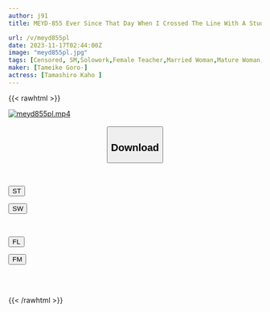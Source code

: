 ```yaml
---
author: j91
title: MEYD-855 Ever Since That Day When I Crossed The Line With A Student, I Have Been Raped Every Day After School At An SM Love Hotel... Kaho Tamaki

url: /v/meyd855pl
date: 2023-11-17T02:44:00Z
image: "meyd855pl.jpg"
tags: [Censored, SM,Solowork,Female Teacher,Married Woman,Mature Woman,Spanking	]
maker: [Tameike Goro-]
actress: [Tamashiro Kaho ]
---
```



{{< rawhtml >}}

<div class="video" data-videoid="R6kqV2Z72DIdPg9">
    <a href="javascript:;">
        <img src="/v/meyd855pl/meyd855pl.jpg" width="WIDTH" height="HEIGHT" alt="meyd855pl.mp4" loading="lazy">
    </a>
</div>

<script type="text/javascript" src="https://j91.asia/asset/on-demand-st.js"></script>

<br>
  <link rel="stylesheet" href="https://j91.asia/asset/bs5.css">
  
  <center>
  <button class="btn btn-primary" type="button" data-bs-toggle="collapse" data-bs-target=".multi-collapse" aria-expanded="false" aria-controls="multiCollapseExample1 multiCollapseExample2"><h2>Download</h2></button></center>
</p>
<div class="row">
  <div class="col">
    <div class="collapse multi-collapse" id="multiCollapseExample1">
      <div class="card card-body">
	      	      <br>
<div class="buttons">  
<p><a href="https://streamtape.to/v/R6kqV2Z72DIdPg9" target="_blank"><button class="btn-hover color-3"><i class="fa fa-download"></i> ST</button></a></p>
<p><a href="https://sfastwish.com/917t1rj7hjlc" target="_blank"><button class="btn-hover color-2"><i class="fa fa-download"></i> SW</button></a></p></div>
    </div>
  </div>
</div>
  <div class="col">
    <div class="collapse multi-collapse" id="multiCollapseExample2">
      <div class="card card-body">
	      <br>
<div class="buttons">
<p><a href="javascript:;" target="_blank"><button class="btn-hover color-9"><i class="fa fa-download"></i> FL</button></a></p>
<p><a href="javascript:;" target="_blank"><button class="btn-hover color-8"><i class="fa fa-download"></i> FM</button></a></p></div>
<br><br>
      </div>
    </div>
  </div>
</div>

{{< /rawhtml >}}

